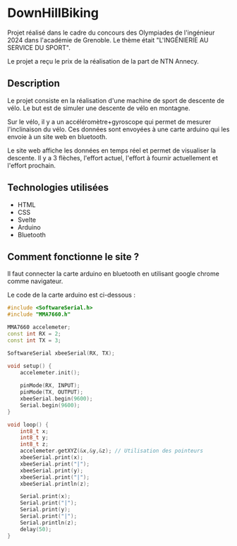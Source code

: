 # DownHillBiking

Projet réalisé dans le cadre du concours des Olympiades de l'ingénieur 2024 dans
l'académie de Grenoble.
Le thème était "L'INGÉNIERIE AU SERVICE DU SPORT".

Le projet a reçu le prix de la réalisation de la part de NTN Annecy.

## Description

Le projet consiste en la réalisation d'une machine de sport de descente de
vélo. Le but est de simuler une descente de vélo en montagne.

Sur le vélo, il y a un accéléromètre+gyroscope qui permet de mesurer l'inclinaison
du vélo. Ces données sont envoyées à une carte arduino qui les envoie à un site
web en bluetooth.

Le site web affiche les données en temps réel et permet de visualiser la descente.
Il y a 3 flèches, l'effort actuel, l'effort à fournir actuellement et l'effort
prochain.

## Technologies utilisées

- HTML
- CSS
- Svelte
- Arduino
- Bluetooth

## Comment fonctionne le site ?

Il faut connecter la carte arduino en bluetooth en utilisant google
chrome comme navigateur.

Le code de la carte arduino est ci-dessous :

```cpp
#include <SoftwareSerial.h>
#include "MMA7660.h"

MMA7660 accelemeter;
const int RX = 2;
const int TX = 3;

SoftwareSerial xbeeSerial(RX, TX);

void setup() {
    accelemeter.init(); 
     
    pinMode(RX, INPUT);
    pinMode(TX, OUTPUT);
    xbeeSerial.begin(9600);
    Serial.begin(9600);
}

void loop() {
    int8_t x;
    int8_t y;
    int8_t z;
    accelemeter.getXYZ(&x,&y,&z); // Utilisation des pointeurs
    xbeeSerial.print(x);
    xbeeSerial.print("|");
    xbeeSerial.print(y);
    xbeeSerial.print("|");
    xbeeSerial.println(z);

    Serial.print(x);
    Serial.print("|");
    Serial.print(y);
    Serial.print("|");
    Serial.println(z);
    delay(50);
}
```